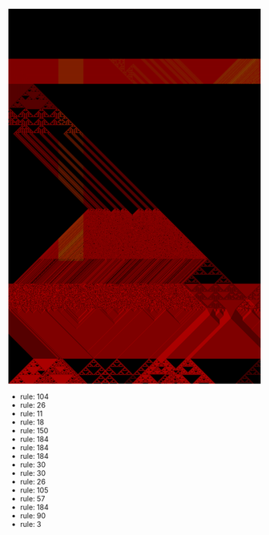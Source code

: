 ![photo](./output.png) 
 * rule: 104
* rule: 26
* rule: 11
* rule: 18
* rule: 150
* rule: 184
* rule: 184
* rule: 184
* rule: 30
* rule: 30
* rule: 26
* rule: 105
* rule: 57
* rule: 184
* rule: 90
* rule: 3
